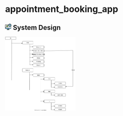 # appointment_booking_app

## <img src="screenshot\system-design.png" height=20px>  System Design


<img src="screenshot\doctor booking management.drawio.svg" alt="Design pattern"       width="45%" />
